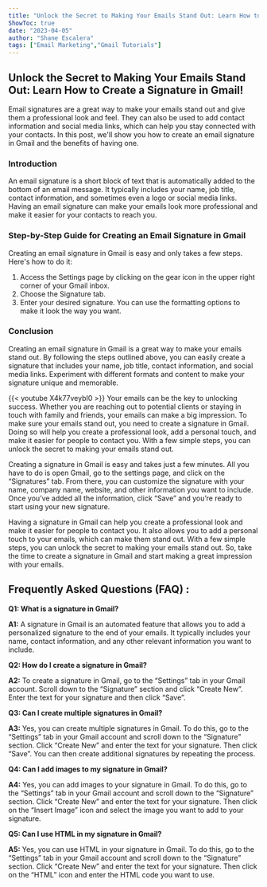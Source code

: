 ```yaml
---
title: "Unlock the Secret to Making Your Emails Stand Out: Learn How to Create a Signature in Gmail!"
ShowToc: true 
date: "2023-04-05"
author: "Shane Escalera" 
tags: ["Email Marketing","Gmail Tutorials"]
---
```

## Unlock the Secret to Making Your Emails Stand Out: Learn How to Create a Signature in Gmail! 

Email signatures are a great way to make your emails stand out and give them a professional look and feel. They can also be used to add contact information and social media links, which can help you stay connected with your contacts. In this post, we'll show you how to create an email signature in Gmail and the benefits of having one. 

### Introduction 

An email signature is a short block of text that is automatically added to the bottom of an email message. It typically includes your name, job title, contact information, and sometimes even a logo or social media links. Having an email signature can make your emails look more professional and make it easier for your contacts to reach you. 

### Step-by-Step Guide for Creating an Email Signature in Gmail 

Creating an email signature in Gmail is easy and only takes a few steps. Here's how to do it: 

1. Access the Settings page by clicking on the gear icon in the upper right corner of your Gmail inbox. 
2. Choose the Signature tab. 
3. Enter your desired signature. You can use the formatting options to make it look the way you want. 

### Conclusion 

Creating an email signature in Gmail is a great way to make your emails stand out. By following the steps outlined above, you can easily create a signature that includes your name, job title, contact information, and social media links. Experiment with different formats and content to make your signature unique and memorable.

{{< youtube X4k77veybI0 >}} 
Your emails can be the key to unlocking success. Whether you are reaching out to potential clients or staying in touch with family and friends, your emails can make a big impression. To make sure your emails stand out, you need to create a signature in Gmail. Doing so will help you create a professional look, add a personal touch, and make it easier for people to contact you. With a few simple steps, you can unlock the secret to making your emails stand out. 

Creating a signature in Gmail is easy and takes just a few minutes. All you have to do is open Gmail, go to the settings page, and click on the “Signatures” tab. From there, you can customize the signature with your name, company name, website, and other information you want to include. Once you’ve added all the information, click “Save” and you’re ready to start using your new signature. 

Having a signature in Gmail can help you create a professional look and make it easier for people to contact you. It also allows you to add a personal touch to your emails, which can make them stand out. With a few simple steps, you can unlock the secret to making your emails stand out. So, take the time to create a signature in Gmail and start making a great impression with your emails.

## Frequently Asked Questions (FAQ) :
**Q1: What is a signature in Gmail?**

**A1:** A signature in Gmail is an automated feature that allows you to add a personalized signature to the end of your emails. It typically includes your name, contact information, and any other relevant information you want to include. 

**Q2: How do I create a signature in Gmail?**

**A2:** To create a signature in Gmail, go to the “Settings” tab in your Gmail account. Scroll down to the “Signature” section and click “Create New”. Enter the text for your signature and then click “Save”. 

**Q3: Can I create multiple signatures in Gmail?**

**A3:** Yes, you can create multiple signatures in Gmail. To do this, go to the “Settings” tab in your Gmail account and scroll down to the “Signature” section. Click “Create New” and enter the text for your signature. Then click “Save”. You can then create additional signatures by repeating the process. 

**Q4: Can I add images to my signature in Gmail?**

**A4:** Yes, you can add images to your signature in Gmail. To do this, go to the “Settings” tab in your Gmail account and scroll down to the “Signature” section. Click “Create New” and enter the text for your signature. Then click on the “Insert Image” icon and select the image you want to add to your signature. 

**Q5: Can I use HTML in my signature in Gmail?**

**A5:** Yes, you can use HTML in your signature in Gmail. To do this, go to the “Settings” tab in your Gmail account and scroll down to the “Signature” section. Click “Create New” and enter the text for your signature. Then click on the “HTML” icon and enter the HTML code you want to use.






